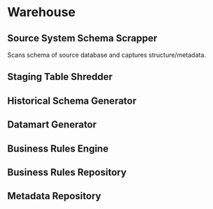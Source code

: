 # Warehouse

## Source System Schema Scrapper
  Scans schema of source database and captures structure/metadata.

## Staging Table Shredder

## Historical Schema Generator

## Datamart Generator

## Business Rules Engine

## Business Rules Repository

## Metadata Repository
